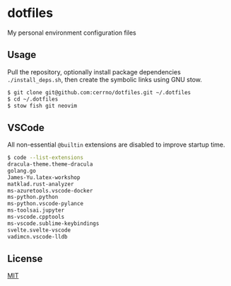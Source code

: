 # dotfiles

My personal environment configuration files

## Usage

Pull the repository, optionally install package dependencies `./install_deps.sh`, then create the symbolic links using GNU stow.
```bash
$ git clone git@github.com:cerrno/dotfiles.git ~/.dotfiles
$ cd ~/.dotfiles
$ stow fish git neovim
```

## VSCode

All non-essential `@builtin` extensions are disabled to improve startup time.
```bash
$ code --list-extensions
dracula-theme.theme-dracula
golang.go
James-Yu.latex-workshop
matklad.rust-analyzer
ms-azuretools.vscode-docker
ms-python.python
ms-python.vscode-pylance
ms-toolsai.jupyter
ms-vscode.cpptools
ms-vscode.sublime-keybindings
svelte.svelte-vscode
vadimcn.vscode-lldb
```

## License

[MIT](https://lucasschuermann.com/license.txt)
